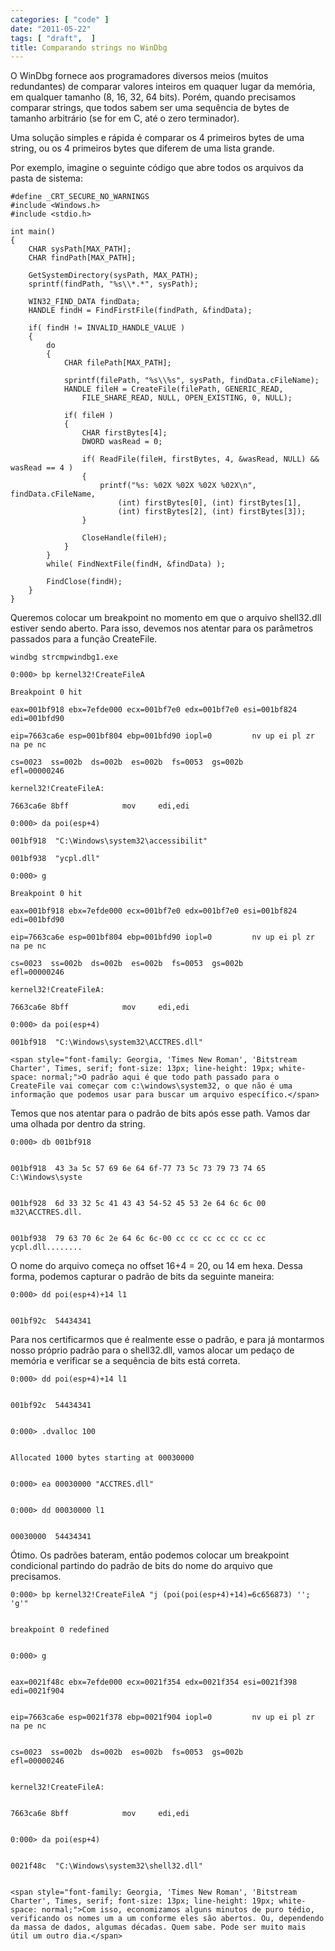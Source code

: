 ```yaml
---
categories: [ "code" ]
date: "2011-05-22"
tags: [ "draft",  ]
title: Comparando strings no WinDbg
---
```

O WinDbg fornece aos programadores diversos meios (muitos redundantes) de comparar valores inteiros em quaquer lugar da memória, em qualquer tamanho (8, 16, 32, 64 bits). Porém, quando precisamos comparar strings, que todos sabem ser uma sequência de bytes de tamanho arbitrário (se for em C, até o zero terminador).

Uma solução simples e rápida é comparar os 4 primeiros bytes de uma string, ou os 4 primeiros bytes que diferem de uma lista grande.

Por exemplo, imagine o seguinte código que abre todos os arquivos da pasta de sistema:

    #define _CRT_SECURE_NO_WARNINGS
    #include <Windows.h>
    #include <stdio.h>
    
    int main()
    {
    	CHAR sysPath[MAX_PATH];
    	CHAR findPath[MAX_PATH];
    
    	GetSystemDirectory(sysPath, MAX_PATH);
    	sprintf(findPath, "%s\\*.*", sysPath);
    
    	WIN32_FIND_DATA findData;
    	HANDLE findH = FindFirstFile(findPath, &findData);
    
    	if( findH != INVALID_HANDLE_VALUE )
    	{
    		do
    		{
    			CHAR filePath[MAX_PATH];
    
    			sprintf(filePath, "%s\\%s", sysPath, findData.cFileName);
    			HANDLE fileH = CreateFile(filePath, GENERIC_READ, 
    				FILE_SHARE_READ, NULL, OPEN_EXISTING, 0, NULL);
    
    			if( fileH )
    			{
    				CHAR firstBytes[4];
    				DWORD wasRead = 0;
    
    				if( ReadFile(fileH, firstBytes, 4, &wasRead, NULL) && wasRead == 4 )
    				{
    					printf("%s: %02X %02X %02X %02X\n", findData.cFileName,
    						(int) firstBytes[0], (int) firstBytes[1], 
    						(int) firstBytes[2], (int) firstBytes[3]);
    				}
    
    				CloseHandle(fileH);
    			}
    		}
    		while( FindNextFile(findH, &findData) );
    
    		FindClose(findH);
    	}
    }
     
    

Queremos colocar um breakpoint no momento em que o arquivo shell32.dll estiver sendo aberto. Para isso, devemos nos atentar para os parâmetros passados para a função CreateFile.

    
    windbg strcmpwindbg1.exe
    
    0:000> bp kernel32!CreateFileA
    
    Breakpoint 0 hit
    
    eax=001bf918 ebx=7efde000 ecx=001bf7e0 edx=001bf7e0 esi=001bf824 edi=001bfd90
    
    eip=7663ca6e esp=001bf804 ebp=001bfd90 iopl=0         nv up ei pl zr na pe nc
    
    cs=0023  ss=002b  ds=002b  es=002b  fs=0053  gs=002b             efl=00000246
    
    kernel32!CreateFileA:
    
    7663ca6e 8bff            mov     edi,edi
    
    0:000> da poi(esp+4)
    
    001bf918  "C:\Windows\system32\accessibilit"
    
    001bf938  "ycpl.dll"
    
    0:000> g
    
    Breakpoint 0 hit
    
    eax=001bf918 ebx=7efde000 ecx=001bf7e0 edx=001bf7e0 esi=001bf824 edi=001bfd90
    
    eip=7663ca6e esp=001bf804 ebp=001bfd90 iopl=0         nv up ei pl zr na pe nc
    
    cs=0023  ss=002b  ds=002b  es=002b  fs=0053  gs=002b             efl=00000246
    
    kernel32!CreateFileA:
    
    7663ca6e 8bff            mov     edi,edi
    
    0:000> da poi(esp+4)
    
    001bf918  "C:\Windows\system32\ACCTRES.dll"
    
    <span style="font-family: Georgia, 'Times New Roman', 'Bitstream Charter', Times, serif; font-size: 13px; line-height: 19px; white-space: normal;">O padrão aqui é que todo path passado para o CreateFile vai começar com c:\windows\system32, o que não é uma informação que podemos usar para buscar um arquivo específico.</span>

Temos que nos atentar para o padrão de bits após esse path. Vamos dar uma olhada por dentro da string.

    
    0:000> db 001bf918

    
    001bf918  43 3a 5c 57 69 6e 64 6f-77 73 5c 73 79 73 74 65  C:\Windows\syste

    
    001bf928  6d 33 32 5c 41 43 43 54-52 45 53 2e 64 6c 6c 00  m32\ACCTRES.dll.

    
    001bf938  79 63 70 6c 2e 64 6c 6c-00 cc cc cc cc cc cc cc  ycpl.dll........

O nome do arquivo começa no offset 16+4 = 20, ou 14 em hexa. Dessa forma, podemos capturar o padrão de bits da seguinte maneira:

    
    0:000> dd poi(esp+4)+14 l1

    
    001bf92c  54434341

Para nos certificarmos que é realmente esse o padrão, e para já montarmos nosso próprio padrão para o shell32.dll, vamos alocar um pedaço de memória e verificar se a sequência de bits está correta.

    
    0:000> dd poi(esp+4)+14 l1

    
    001bf92c  54434341

    
    0:000> .dvalloc 100

    
    Allocated 1000 bytes starting at 00030000

    
    0:000> ea 00030000 "ACCTRES.dll"

    
    0:000> dd 00030000 l1

    
    00030000  54434341

Ótimo. Os padrões bateram, então podemos colocar um breakpoint condicional partindo do padrão de bits do nome do arquivo que precisamos.

    
    0:000> bp kernel32!CreateFileA "j (poi(poi(esp+4)+14)=6c656873) ''; 'g'"

    
    breakpoint 0 redefined

    
    0:000> g

    
    eax=0021f48c ebx=7efde000 ecx=0021f354 edx=0021f354 esi=0021f398 edi=0021f904

    
    eip=7663ca6e esp=0021f378 ebp=0021f904 iopl=0         nv up ei pl zr na pe nc

    
    cs=0023  ss=002b  ds=002b  es=002b  fs=0053  gs=002b             efl=00000246

    
    kernel32!CreateFileA:

    
    7663ca6e 8bff            mov     edi,edi

    
    0:000> da poi(esp+4)

    
    0021f48c  "C:\Windows\system32\shell32.dll"

    
    <span style="font-family: Georgia, 'Times New Roman', 'Bitstream Charter', Times, serif; font-size: 13px; line-height: 19px; white-space: normal;">Com isso, economizamos alguns minutos de puro tédio, verificando os nomes um a um conforme eles são abertos. Ou, dependendo da massa de dados, algumas décadas. Quem sabe. Pode ser muito mais útil um outro dia.</span>
